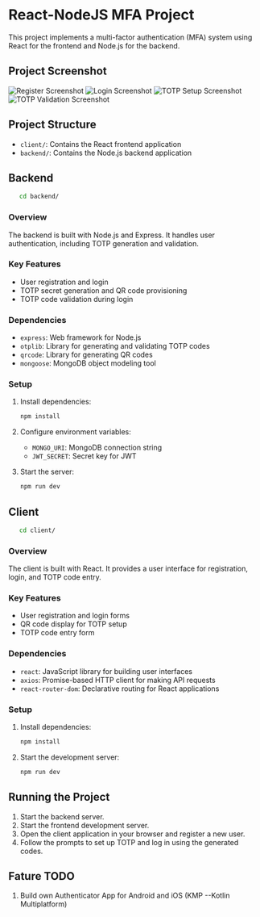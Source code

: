 # React-NodeJS MFA Project

This project implements a multi-factor authentication (MFA) system using React for the frontend and Node.js for the backend.

## Project Screenshot

![Register Screenshot](client/src/assets/register.png)
![Login Screenshot](client/src/assets/login.png)
![TOTP Setup Screenshot](client/src/assets/setup.png)
![TOTP Validation Screenshot](client/src/assets/verify.png)

## Project Structure

- `client/`: Contains the React frontend application
- `backend/`: Contains the Node.js backend application

## Backend

```bash
   cd backend/
```

### Overview

The backend is built with Node.js and Express. It handles user authentication, including TOTP generation and validation.

### Key Features

- User registration and login
- TOTP secret generation and QR code provisioning
- TOTP code validation during login

### Dependencies

- `express`: Web framework for Node.js
- `otplib`: Library for generating and validating TOTP codes
- `qrcode`: Library for generating QR codes
- `mongoose`: MongoDB object modeling tool

### Setup

1. Install dependencies:
    ```bash
    npm install
    ```

2. Configure environment variables:
    - `MONGO_URI`: MongoDB connection string
    - `JWT_SECRET`: Secret key for JWT

3. Start the server:
    ```bash
    npm run dev
    ```

## Client

```bash
   cd client/
```

### Overview

The client is built with React. It provides a user interface for registration, login, and TOTP code entry.

### Key Features

- User registration and login forms
- QR code display for TOTP setup
- TOTP code entry form

### Dependencies

- `react`: JavaScript library for building user interfaces
- `axios`: Promise-based HTTP client for making API requests
- `react-router-dom`: Declarative routing for React applications

### Setup

1. Install dependencies:
    ```bash
    npm install
    ```

2. Start the development server:
    ```bash
    npm run dev
    ```

## Running the Project

1. Start the backend server.
2. Start the frontend development server.
3. Open the client application in your browser and register a new user.
4. Follow the prompts to set up TOTP and log in using the generated codes.


## Fature TODO

1. Build own Authenticator App for Android and iOS (KMP --Kotlin Multiplatform)